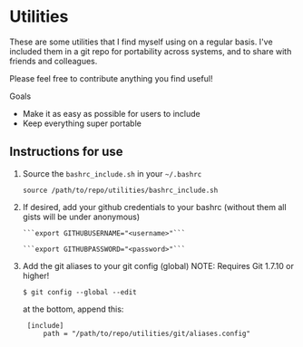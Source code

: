 Utilities
=========

These are some utilities that I find myself using on a regular basis. I've included them in a git repo for portability across systems, and to share with friends and colleagues.

Please feel free to contribute anything you find useful!

Goals
  - Make it as easy as possible for users to include
  - Keep everything super portable


Instructions for use
-----------
1. Source the `bashrc_include.sh` in your `~/.bashrc`

    ```source /path/to/repo/utilities/bashrc_include.sh```
 1. If desired, add your github credentials to your bashrc (without them all gists will be under anonymous)

        ```export GITHUBUSERNAME="<username>"```

        ```export GITHUBPASSWORD="<password>"```

1. Add the git aliases to your git config (global) NOTE: Requires Git 1.7.10 or higher!

    ```$ git config --global --edit```

    at the bottom, append this:

        [include]
            path = "/path/to/repo/utilities/git/aliases.config"
